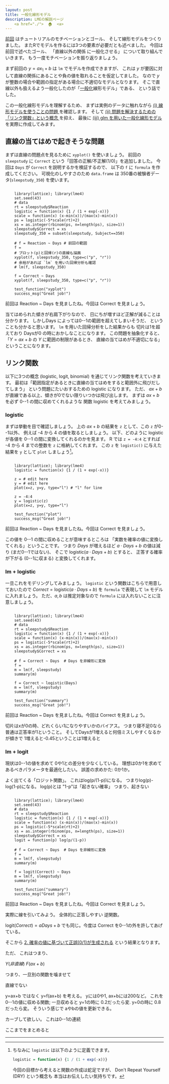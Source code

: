 ```yaml
---
layout: post
title: 一般化線形モデル
description: LMEの解説ページ
    <a href="./">  🏠  <a>
---
```


[前回][u1] はチュートリアルのモチベーションとゴール、
そして線形モデルをつくりました。
またRでモデルを作るには3つの要素が必要だとも述べました。
今回は前回で述べたゴール、
「直線以外の関係 に一般化させる」
について取り組んでいきます。
もう一度モチベーションを振り返りましょう。

まず前回の $y = ax_1 + b$ は `lm` でモデルを作成できますが、
これは $y$ が要因に対して直線の関係にあることや負の値を取れることを仮定してました。
なので $y$ が整数の場合や範囲の指定がある場合に不適切なモデルとなります。
そこで直線以外も扱えるよう一般化したのが「<u>一般化</u>線形モデル」である、
という話でした。

この一般化線形モデルを理解するため、
まずは実例のデータに触れながら <u>(i) 線形モデルを使うことの問題 </u> を確認します。
そして <u>(ii) 問題を解決するための「リンク関数」という概念 </u> を抑え、
最後に <u>(iii) glm を用いた一般化線形モデル </u> を実際に作成してみます。
<!--
GLMの説明にはよく「ログオッズ」という表現が出てくるのですが、
そもそも「オッズ」がピンとこないのでそこら辺もケアします。
-->  

## 直線の当てはめで起きそうな問題

まずは直線の問題点を見るために `xyplot()` を使いましょう。
前回の `sleepstudy` に `Correct` という「回答の正解/不正解(1/0)」を追加しました。
今回は `Days` が `Correct` を説明するかを検証するので、
以下の `f` に `formula` を作成してください。
可視化のしやすさのため `data.frame` は 350番の被験者データ(`sleepstudy_350`) を使います。

<div data-datacamp-exercise data-lang="r">
  <code data-type="pre-exercise-code">
    library(lattice); library(lme4)
    set.seed(43)
    # data
    rt = sleepstudy$Reaction
    logistic = function(x) {1 / (1 + exp(-x))}
    scale = function(x) (x-min(x))/(max(x)-min(x))
    ps = logistic(-5*scale(rt)+2)
    xs = as.integer(rbinom(ps, n=length(ps), size=1))
    sleepstudy$Correct = xs
    sleepstudy_350 = subset(sleepstudy, Subject==350)
  </code>
  <code data-type="sample-code">
    # f = Reaction ~ Days # 前回の範囲
    f = 
    # プロット(p)と回帰(r)の直線も描画
    xyplot(f, sleepstudy_350, type=c("p", "r"))
    # 余裕があれば `lm` を用いた回帰分析も確認
    # lm(f, sleepstudy_350)
  </code>
  <code data-type="solution">
    f = Correct ~ Days
    xyplot(f, sleepstudy_350, type=c("p", "r"))
  </code>
  <code data-type="sct">
    test_function("xyplot")
    success_msg("Great job!")
  </code>
  <div data-type="hint">
    前回は Reaction ~ Days を見ましたね。今回は Correct を見ましょう。
  </div>
</div>

当てはめられた傾きが右肩下がりなので、
日にちが増すほど正解が減ることは分かります。
しかしDays によっては0--1の範囲を超えてしまいそうだ、
ということも分かると思います。
`lm` を用いた回帰分析をした結果からも
切片は1を超えており Daysが0
の時におかしなことになります。
この問題を抽象化すると、
「$Y = ax + b$ の $Y$ に範囲の制限があるとき、
直線の当てはめが不適切になる」
ということになります。

## リンク関数

以下に3つの概念 (logistic, logit, binomial) を通じてリンク関数を考えていきます。
最初は「範囲指定があるときに直線の当てはめをすると範囲外に飛びだしてしまう」
という問題にたいおするための $\textrm{logistic}$ になります。
ただ、 $ax+b$ が直線である以上、傾きが0でない限りいつかは飛び出します。
まずは $ax+b$ を必ず 0--1 の間に収めてくれるような
関数 $\textrm{logistic}$ を考えてみましょう。

<!--
必要な概念を理解する
1. logistic
1. logit
1. rbinom
-->

### logistic

まずは挙動を目で確認しましょう。
上の $ax+b$ の結果を `z` として、この `z` が0--1以外、
例えば -4 から 4 の値を取るとしましょう。
以下、どのように $\textrm{logistic}$ が各値を 0--1 の間に変換してくれるのかを見ます。
R では `z = -4:4` とすれば -4 から 4 までの整数を `z` に格納してくれます。
この `z` を `logistic()` に与えた結果を `y` として `plot` しましょう[^logistic]。

[^logistic]: ちなみに `logistic` は以下のように定義できます。
    ```r
    logistic = function(x) {1 / (1 + exp(-x))}
    ```
    今回の目標から考えると関数の作成は蛇足ですが、
    Don't Repeat Yourself (DRY) という概念も
    本当はお伝えしたい気持ちです。

<div data-datacamp-exercise data-lang="r">
  <code data-type="pre-exercise-code">
    library(lattice); library(lme4)
    logistic = function(x) {1 / (1 + exp(-x))}
  </code>
  <code data-type="sample-code">
    z = # edit here
    y = # edit here
    plot(x=z, y=y, type="l") # "l" for line
  </code>
  <code data-type="solution">
    z = -4:4
    y = logistic(z)
    plot(x=z, y=y, type="l")
  </code>
  <code data-type="sct">
    test_function("plot")
    success_msg("Great job!")
  </code>
  <div data-type="hint">
    前回は Reaction ~ Days を見ましたね。今回は Correct を見ましょう。
  </div>
</div>

この値を 0--1 の間に収めることが意味するところは
「実数を確率の値に変換してくれる」ということです。
つまり $Days$ が増えるほど $a \cdot Days + b$ の値は減り (まだ0--1ではない)、
そこで $\textrm{logistic} (a \cdot Days + b)$ とすると、
正答する確率が下がる (0--1に収まる) と変換してくれます。

### lm + logistic

一旦これをモデリングしてみましょう。
`logistic` という関数はこちらで用意しておいたので
$Correct = \textrm{logistic}(a \cdot Days + b)$
を `formula` で表現して `lm` モデルに入れましょう。
ただ、$a, b$ は推定対象なので
`formula` には入れないことに注意しましょう。

<div data-datacamp-exercise data-lang="r">
  <code data-type="pre-exercise-code">
    library(lattice); library(lme4)
    set.seed(43)
    # data
    rt = sleepstudy$Reaction
    logistic = function(x) {1 / (1 + exp(-x))}
    scale = function(x) (x-min(x))/(max(x)-min(x))
    ps = logistic(-5*scale(rt)+2)
    xs = as.integer(rbinom(ps, n=length(ps), size=1))
    sleepstudy$Correct = xs
  </code>
  <code data-type="sample-code">
    # f = Correct ~ Days  # Days を非線形に変換
    f = 
    m = lm(f, sleepstudy)
    summary(m)
  </code>
  <code data-type="solution">
    f = Correct ~ logistic(Days)
    m = lm(f, sleepstudy)
    summary(m)
  </code>
  <code data-type="sct">
    test_function("summary")
    success_msg("Great job!")
  </code>
  <div data-type="hint">
    前回は Reaction ~ Days を見ましたね。今回は Correct を見ましょう。
  </div>
</div>

切片はxが0の時、どれくらい1になりやすいかのバイアス。
つまり寝不足0なら普通は正答率が1ということ。
そしてDaysが1増えると何倍ミスしやすくなるかが傾きで
1増えると-0.45ということは1増えると

### lm + logit

現状は0--1の値を求めて 0や1との差分を少なくしている。
理想は0か1を求めてあるべきパラメータを最適化したい。
誤差の求めかた: 0か1か。


よく出てくる「ロジット関数」。
これはlog(p/(1-p))になる。
つまりlog(p)-log(1-p)になる。
log(p)とは
"1-p"は「起きない確率」
つまり、起きない

<div data-datacamp-exercise data-lang="r">
  <code data-type="pre-exercise-code">
    library(lattice); library(lme4)
    set.seed(43)
    # data
    rt = sleepstudy$Reaction
    logistic = function(x) {1 / (1 + exp(-x))}
    scale = function(x) (x-min(x))/(max(x)-min(x))
    ps = logistic(-5*scale(rt)+2)
    xs = as.integer(rbinom(ps, n=length(ps), size=1))
    sleepstudy$Correct = xs
    logit = function(p) log(p/(1-p))
  </code>
  <code data-type="sample-code">
    # f = Correct ~ Days  # Days を非線形に変換
    f = 
    m = lm(f, sleepstudy)
    summary(m)
  </code>
  <code data-type="solution">
    f = logit(Correct) ~ Days
    m = lm(f, sleepstudy)
    summary(m)
  </code>
  <code data-type="sct">
    test_function("summary")
    success_msg("Great job!")
  </code>
  <div data-type="hint">
    前回は Reaction ~ Days を見ましたね。今回は Correct を見ましょう。
  </div>
</div>

実際に線を引いてみよう。
全体的に正答しやすい
逆関数。

$\textrm{logit}(Correct) = a Days + b$
でも同じ。今度は Correct を0--1の外を許してあげている。

そこから <u>2. 確率の値に基づいて正誤(0/1)が生成される</u>
という結果となります。






ただ、
これはつまり、



$Y(非直線) ~ F(ax+b)$

つまり、一旦別の関数を噛ませて

直線でない

y=ax+b ではなく y=f(ax+b) を考える。
yには0や1,
ax+bには200など。
これを0--1の値に収める関数;
一旦収めると y=1の時に 0.2だったら変.
y=0の時に 0.8 だったら変。
そういう感じで aやbの値を更新できる。


カーブして欲しい。
これは0--1の連続

ここまでをまとめると

[u1]: ./1.html
[u2]: ./2.html
[u3]: ./3.html

---
